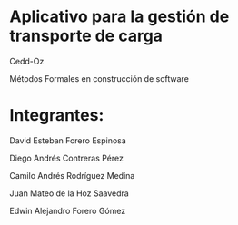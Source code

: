 # Aplicativo para la gestión de transporte de carga
Cedd-Oz

Métodos Formales en construcción de software


# Integrantes:

David Esteban Forero Espinosa

Diego Andrés Contreras Pérez

Camilo Andrés Rodríguez Medina

Juan Mateo de la Hoz Saavedra

Edwin Alejandro Forero Gómez
